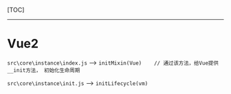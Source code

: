 [TOC]





---



# Vue2

`src\core\instance\index.js` --> `initMixin(Vue)    // 通过该方法，给Vue提供__init方法， 初始化生命周期 `

`src\core\instance\init.js` --> `initLifecycle(vm)`





